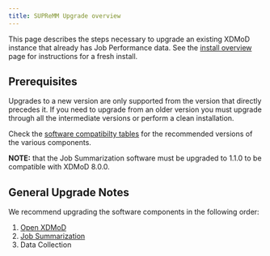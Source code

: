 ```yaml
---
title: SUPReMM Upgrade overview
---
```


This page describes the steps necessary to upgrade an existing XDMoD instance that
already has Job Performance data. See the [install overview](supremm-install-overview.md) page
for instructions for a fresh install.

## Prerequisites

Upgrades to a new version are only supported from the version that directly
precedes it. If you need to upgrade from an older version you must upgrade
through all the intermediate versions or perform a clean installation.

Check the [software compatibilty tables](supremm-install-overview.md#software-compatibility)
for the recommended versions of the various components.

**NOTE:** that the Job Summarization software must be upgraded to 1.1.0 to be compatible with XDMoD 8.0.0.

General Upgrade Notes
---------------------

We recommend upgrading the software components in the following order:
1. [Open XDMoD](supremm-upgrade.md)
1. [Job Summarization](supremm-processing-upgrade.md)
1. Data Collection
